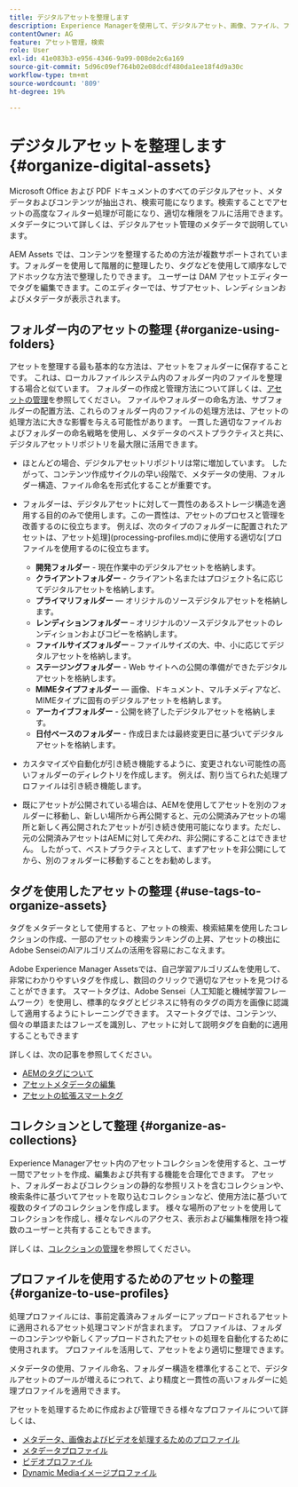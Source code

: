```yaml
---
title: デジタルアセットを整理します
description: Experience Managerを使用して、デジタルアセット、画像、ファイル、フォルダーなどを整理します。
contentOwner: AG
feature: アセット管理，検索
role: User
exl-id: 41e083b3-e956-4346-9a99-008de2c6a169
source-git-commit: 5d96c09ef764b02e08dcdf480da1ee18f4d9a30c
workflow-type: tm+mt
source-wordcount: '809'
ht-degree: 19%

---
```


# デジタルアセットを整理します {#organize-digital-assets}

Microsoft Office および PDF ドキュメントのすべてのデジタルアセット、メタデータおよびコンテンツが抽出され、検索可能になります。検索することでアセットの高度なフィルター処理が可能になり、適切な権限をフルに活用できます。メタデータについて詳しくは、デジタルアセット管理のメタデータで説明しています。

AEM Assets では、コンテンツを整理するための方法が複数サポートされています。フォルダーを使用して階層的に整理したり、タグなどを使用して順序なしでアドホックな方法で整理したりできます。 ユーザーは DAM アセットエディターでタグを編集できます。このエディターでは、サブアセット、レンディションおよびメタデータが表示されます。

## フォルダー内のアセットの整理 {#organize-using-folders}

アセットを整理する最も基本的な方法は、アセットをフォルダーに保存することです。 これは、ローカルファイルシステム内のフォルダー内のファイルを整理する場合と似ています。 フォルダーの作成と管理方法について詳しくは、[アセットの管理](managing-assets-touch-ui.md)を参照してください。 ファイルやフォルダーの命名方法、サブフォルダーの配置方法、これらのフォルダー内のファイルの処理方法は、アセットの処理方法に大きな影響を与える可能性があります。 一貫した適切なファイルおよびフォルダーの命名戦略を使用し、メタデータのベストプラクティスと共に、デジタルアセットリポジトリを最大限に活用できます。

* ほとんどの場合、デジタルアセットリポジトリは常に増加しています。 したがって、コンテンツ作成サイクルの早い段階で、メタデータの使用、フォルダー構造、ファイル命名を形式化することが重要です。
* フォルダーは、デジタルアセットに対して一貫性のあるストレージ構造を適用する目的のみで使用します。この一貫性は、アセットのプロセスと管理を改善するのに役立ちます。 例えば、次のタイプのフォルダーに配置されたアセットは、アセット処理](processing-profiles.md)に使用する適切な[プロファイルを使用するのに役立ちます。

   * **開発フォルダー** - 現在作業中のデジタルアセットを格納します。
   * **クライアントフォルダー** - クライアント名またはプロジェクト名に応じてデジタルアセットを格納します。
   * **プライマリフォルダー**  — オリジナルのソースデジタルアセットを格納します。
   * **レンディションフォルダー** – オリジナルのソースデジタルアセットのレンディションおよびコピーを格納します。
   * **ファイルサイズフォルダー** – ファイルサイズの大、中、小に応じてデジタルアセットを格納します。
   * **ステージングフォルダー** - Web サイトへの公開の準備ができたデジタルアセットを格納します。
   * **MIMEタイプフォルダー**  — 画像、ドキュメント、マルチメディアなど、MIMEタイプに固有のデジタルアセットを格納します。
   * **アーカイブフォルダー** - 公開を終了したデジタルアセットを格納します。
   * **日付ベースのフォルダー** - 作成日または最終変更日に基づいてデジタルアセットを格納します。

* カスタマイズや自動化が引き続き機能するように、変更されない可能性の高いフォルダーのディレクトリを作成します。 例えば、割り当てられた処理プロファイルは引き続き機能します。
* 既にアセットが公開されている場合は、AEMを使用してアセットを別のフォルダーに移動し、新しい場所から再公開すると、元の公開済みアセットの場所と新しく再公開されたアセットが引き続き使用可能になります。ただし、元の公開済みアセットはAEMに対して&#x200B;*失われ*、非公開にすることはできません。 したがって、ベストプラクティスとして、まずアセットを非公開にしてから、別のフォルダーに移動することをお勧めします。

## タグを使用したアセットの整理 {#use-tags-to-organize-assets}

タグをメタデータとして使用すると、アセットの検索、検索結果を使用したコレクションの作成、一部のアセットの検索ランキングの上昇、アセットの検出にAdobe SenseiのAIアルゴリズムの活用を容易におこなえます。

Adobe Experience Manager Assetsでは、自己学習アルゴリズムを使用して、非常にわかりやすいタグを作成し、数回のクリックで適切なアセットを見つけることができます。 スマートタグは、Adobe Sensei（人工知能と機械学習フレームワーク）を使用し、標準的なタグとビジネスに特有のタグの両方を画像に認識して適用するようにトレーニングできます。 スマートタグでは、コンテンツ、個々の単語またはフレーズを識別し、アセットに対して説明タグを自動的に適用することもできます

詳しくは、次の記事を参照してください。

* [AEMのタグについて](/help/sites-authoring/tags.md)
* [アセットメタデータの編集](meta-edit.md)
* [アセットの拡張スマートタグ](enhanced-smart-tags.md)

## コレクションとして整理 {#organize-as-collections}

Experience Managerアセット内のアセットコレクションを使用すると、ユーザー間でアセットを作成、編集および共有する機能を合理化できます。 アセット、フォルダーおよびコレクションの静的な参照リストを含むコレクションや、検索条件に基づいてアセットを取り込むコレクションなど、使用方法に基づいて複数のタイプのコレクションを作成します。  様々な場所のアセットを使用してコレクションを作成し、様々なレベルのアクセス、表示および編集権限を持つ複数のユーザーと共有することもできます。

詳しくは、[コレクションの管理](managing-collections-touch-ui.md)を参照してください。

<!-- TBD items: add screenshots where applicable
Any hints/recommendations of when to use what method of organizing? Some examples of how organizing helps towards a better taxonomy and improved content velocity.
Add back links to blog posts by marketing?
-->

## プロファイルを使用するためのアセットの整理 {#organize-to-use-profiles}

処理プロファイルには、事前定義済みフォルダーにアップロードされるアセットに適用されるアセット処理コマンドが含まれます。 プロファイルは、フォルダーのコンテンツや新しくアップロードされたアセットの処理を自動化するために使用されます。 プロファイルを活用して、アセットをより適切に整理できます。

メタデータの使用、ファイル命名、フォルダー構造を標準化することで、デジタルアセットのプールが増えるにつれて、より精度と一貫性の高いフォルダーに処理プロファイルを適用できます。

アセットを処理するために作成および管理できる様々なプロファイルについて詳しくは、

* [メタデータ、画像およびビデオを処理するためのプロファイル](processing-profiles.md)
* [メタデータプロファイル](metadata-profiles.md)
* [ビデオプロファイル](video-profiles.md)
* [Dynamic Mediaイメージプロファイル](image-profiles.md)
